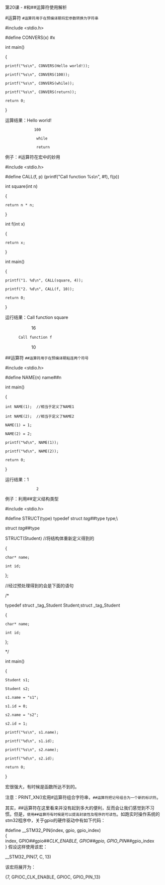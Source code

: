 第20课 - #和##运算符使用解析

 

#运算符
`#运算符用于在预编译期将宏参数转换为字符串`

#include <stdio.h>

#define CONVERS(x) #x

int main()

{  

    printf("%s\n", CONVERS(Hello world!));

    printf("%s\n", CONVERS(100));

    printf("%s\n", CONVERS(while));

    printf("%s\n", CONVERS(return));

    return 0;

}

运算结果：Hello world! 

                 100 

                  while 

                  return

例子：#运算符在宏中的妙用

#include <stdio.h>

#define CALL(f, p) (printf("Call function %s\n", #f), f(p))

int square(int n)

{

    return n * n;

}

int f(int x)

{

    return x;

}

int main()

{

    

    printf("1. %d\n", CALL(square, 4));

    printf("2. %d\n", CALL(f, 10));

    return 0;

}

运行结果：Call function square

　　　　　　16

          Call function f

　　　　　　10

 

 

 

 

##运算符
`##运算符用于在预编译期粘连两个符号`

#include <stdio.h>

#define NAME(n) name##n

int main()

{  

    int NAME(1);  //相当于定义了NAME1

    int NAME(2);  //相当于定义了NAME2

    NAME(1) = 1;

    NAME(2) = 2;   

    printf("%d\n", NAME(1));

    printf("%d\n", NAME(2));

    return 0;

}

运行结果：1

                  2

 

例子：利用##定义结构类型

#include <stdio.h>

#define STRUCT(type) typedef struct _tag_##type type;\

struct _tag_##type

STRUCT(Student)   //将结构体重新定义得到的

{

    char* name;

    int id;

};

//经过预处理得到的会是下面的语句

/*

typedef struct _tag_Student Student;struct _tag_Student

{

    char* name;

    int id;

};

*/

int main()

{  

    Student s1;

    Student s2;

    s1.name = "s1";

    s1.id = 0;   

    s2.name = "s2";

    s2.id = 1;  

    printf("%s\n", s1.name);

    printf("%d\n", s1.id);

    printf("%s\n", s2.name);

    printf("%d\n", s2.id);

    return 0;

}

宏很强大，有时候是函数所达不到的。

注意：PRINT_XN()宏用#运算符组合字符串，`##运算符把记号组合为一个新的标识符`。

其实，##运算符在这里看来并没有起到多大的便利，反而会让我们感觉到不习惯。但是，`使用##运算符有时候是可以提高封装性及程序的可读性`。如跑实时操作系统的stm32程序中，关于gpio的硬件驱动中有如下代码：

#define __STM32_PIN(index, gpio, gpio_index) \
{ \
index, GPIO##gpio##_CLK_ENABLE, GPIO##gpio, GPIO_PIN_##gpio_index \
}
假设这样使用该宏：

__STM32_PIN(7, C, 13)

该宏将展开为：

{7, GPIOC_CLK_ENABLE, GPIOC, GPIO_PIN_13}